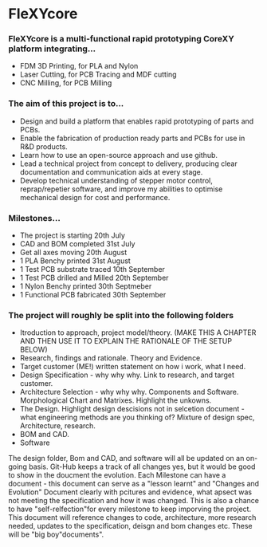 # FleXYcore

### FleXYcore is a multi-functional rapid prototyping CoreXY platform integrating...
- FDM 3D Printing, for PLA and Nylon
- Laser Cutting, for PCB Tracing and MDF cutting
- CNC Milling, for PCB Milling

### The aim of this project is to...
- Design and build a platform that enables rapid prototyping of parts and PCBs.
- Enable the fabrication of production ready parts and PCBs for use in R&D products.
- Learn how to use an open-source approach and use github.
- Lead a technical project from concept to delivery, producing clear documentation and communication aids at every stage.
- Develop technical understanding of stepper motor control, reprap/repetier software, and improve my abilities to optimise mechanical design for cost and performance.

### Milestones...
- The project is starting 20th July
- CAD and BOM completed 31st July
- Get all axes moving 20th August
- 1 PLA Benchy printed 31st August
- 1 Test PCB substrate traced 10th September
- 1 Test PCB drilled and Milled 20th September
- 1 Nylon Benchy printed 30th Septmeber
- 1 Functional PCB fabricated 30th September

### The project will roughly be split into the following folders
- Itroduction to approach, project model/theory. (MAKE THIS A CHAPTER AND THEN USE IT TO EXPLAIN THE RATIONALE OF THE SETUP BELOW)
- Research, findings and rationale. Theory and Evidence.
- Target customer (ME!) written statement on how i work, what I need.
- Design Specification - why why why. Link to research, and target customer.
- Architecture Selection - why why why. Components and Software. Morphological Chart and Matrixes. Highlight the unkowns.
- The Design. Highlight design descisions not in selcetion document - what engineering methods are you thinking of? Mixture of design spec, Architecture, research.
- BOM and CAD.
- Software

The design folder, Bom and CAD, and software will all be updated on an on-going basis.
Git-Hub keeps a track of all changes yes, but it would be good to show in the doucment the evolution.
Each Milestone can have a document - this document can serve as a "lesson learnt" and "Changes and Evolution" Document clearly with pcitures and evidence, what apsect was not meeting the specification and how it was changed. This is also a chance to have "self-relfection"for every milestone to keep imporving the project. This document will reference changes to code, architecture, more research needed, updates to the specification, deisgn and bom changes etc. These will be "big boy"documents". 










